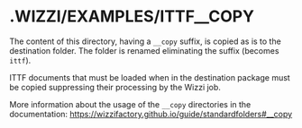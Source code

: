 # .WIZZI/EXAMPLES/ITTF__COPY

The content of this directory, having a `__copy` suffix, is copied as is
to the destination folder. The folder is renamed eliminating the suffix (becomes `ittf`).

ITTF documents that must be loaded when in the destination package must be copied
suppressing their processing by the Wizzi job.

More information about the usage of the `__copy` directories in the documentation:
https://wizzifactory.github.io/guide/standardfolders#__copy